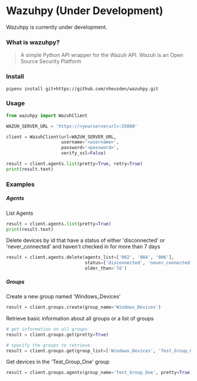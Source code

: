# Wazuhpy (Under Development)
Wazuhpy is currently under development.

### What is wazuhpy?
> A simple Python API wrapper for the Wazuh API.  Wazuh is an Open Source Security Platform

### Install
`pipenv install git+https://github.com/nheusden/wazuhpy.git`

### Usage

```python
from wazuhpy import WazuhClient

WAZUH_SERVER_URL = 'https://<yourserverurl>:55000'

client = WazuhClient(url=WAZUH_SERVER_URL,
                     username='<username>',
                     password='<password>',
                     verify_ssl=False)

result = client.agents.list(pretty=True, retry=True)
print(result.text)
```

### Examples

##### Agents
List Agents
```python
result = client.agents.list(pretty=True)
print(result.text)
```
Delete devices by id that have a status of either 'disconnected' or 'never_connected' and haven't 
checked in for more than 7 days 
```python
result = client.agents.delete(agents_list=['002', '004', '006'], 
                              status=['disconnected', 'never_connected'],
                              older_than='7d')
```
##### Groups
Create a new group named 'Windows_Devices'
```python
result = client.groups.create(group_name='Windows_Devices')
```
Retrieve basic information about all groups or a list of groups
```python
# get information on all groups
result = client.groups.get(pretty=True)

# specify the groups to retrieve
result = client.groups.get(group_list=['Windows_Devices', 'Test_Group_One'], pretty=True)
```
Get devices in the 'Test_Group_One' group
```python
result = client.groups.agents(group_name='Test_Group_One', pretty=True)
```




